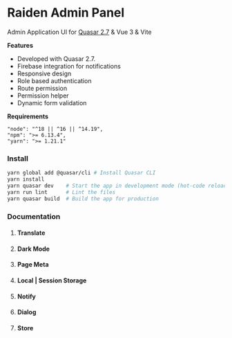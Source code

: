 # Raiden Admin Panel

Admin Application UI for [Quasar 2.7](https://quasar.dev/) & Vue 3 & Vite

__Features__
* Developed with Quasar 2.7.
* Firebase integration for notifications
* Responsive design
* Role based authentication
* Route permission
* Permission helper
* Dynamic form validation

__Requirements__
```
"node": "^18 || ^16 || ^14.19",
"npm": ">= 6.13.4",
"yarn": ">= 1.21.1"
```

### Install
```bash
yarn global add @quasar/cli # Install Quasar CLI
yarn install
yarn quasar dev    # Start the app in development mode (hot-code reloading, error reporting, etc.)
yarn run lint      # Lint the files
yarn quasar build  # Build the app for production
```

### Documentation

1. #### Translate
2. #### Dark Mode
3. #### Page Meta
4. #### Local | Session Storage
5. #### Notify
6. #### Dialog
7. #### Store
